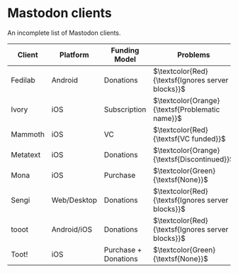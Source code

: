 # Mastodon clients
An incomplete list of Mastodon clients.

| Client   | Platform    | Funding Model        | Problems | Features |
| -------- | ----------- | -------------------- | -------- | -------- |
| Fedilab  | Android     | Donations            | $\textcolor{Red}{\textsf{Ignores server blocks}}$ | TODO |
| Ivory    | iOS         | Subscription         | $\textcolor{Orange}{\textsf{Problematic name}}$ | TODO |
| Mammoth  | iOS         | VC                   | $\textcolor{Red}{\textsf{VC funded}}$ | TODO |
| Metatext | iOS         | Donations            | $\textcolor{Orange}{\textsf{Discontinued}}$ | TODO |
| Mona     | iOS         | Purchase             | $\textcolor{Green}{\textsf{None}}$ | TODO |
| Sengi    | Web/Desktop | Donations            | $\textcolor{Red}{\textsf{Ignores server blocks}}$ | TODO |
| tooot    | Android/iOS | Donations            | $\textcolor{Red}{\textsf{Ignores server blocks}}$ | TODO |
| Toot!    | iOS         | Purchase + Donations | $\textcolor{Green}{\textsf{None}}$ | TODO |
